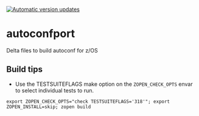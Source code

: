 [![Automatic version updates](https://github.com/ZOSOpenTools/autoconfport/actions/workflows/bump.yml/badge.svg)](https://github.com/ZOSOpenTools/autoconfport/actions/workflows/bump.yml)

# autoconfport
Delta files to build autoconf for z/OS

## Build tips
- Use the TESTSUITEFLAGS make option on the `ZOPEN_CHECK_OPTS` envar to select individual tests to run.
```
export ZOPEN_CHECK_OPTS="check TESTSUITEFLAGS='318'"; export ZOPEN_INSTALL=skip; zopen build
```
